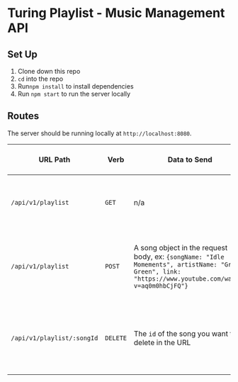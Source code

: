 # Turing Playlist - Music Management API 

## Set Up
1. Clone down this repo
1. `cd` into the repo 
1. Run`npm install` to install dependencies
1. Run `npm start` to run the server locally

## Routes
The server should be running locally at `http://localhost:8080`.

| URL Path | Verb | Data to Send | Sample Sucessful Response | Sample Unsuccessful Response |
|----------|------|--------------|---------------------------|------------------------------|
| `/api/v1/playlist` | `GET` | n/a | `200` level rsponse with an array of song objects as the body, ex: `[ {songName: "Idle Momements", artistName: "Grant Green", link: "https://www.youtube.com/watch?v=aq0m0hbCjFQ", id:1234}]` | n/a |
|`/api/v1/playlist` | `POST` | A song object in the request body, ex: `{songName: "Idle Momements", artistName: "Grant Green", link: "https://www.youtube.com/watch?v=aq0m0hbCjFQ"}`| A `201` level response with the new song object as the body, ex: `{songName: "Idle Momements", artistName: "Grant Green", link: "https://www.youtube.com/watch?v=aq0m0hbCjFQ", id:1234}` | `4xx` level response with a body like: `{errorMessage: 'Cannot POST: missing property <property> on request'}`|
|`/api/v1/playlist/:songId` | `DELETE` | The `id` of the song you want to delete in the URL | Response object with a status code of `204` (**no body**)| `4xx` level resposne with a body like: `{errorMessage: Cannot DELETE: no song with an ID of <songId> found}`| 
